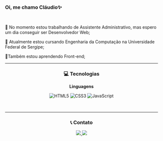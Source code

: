 <div>
  <h3>Oi, me chamo Cláudio✨</h3>
</div>

<br>

<div>

💼 No momento estou trabalhando de Assistente Administrativo, mas espero um dia conseguir ser Desenvolvedor Web;

📘 Atualmente estou cursando Engenharia da Computação na Universidade Federal de Sergipe;

📗Também estou aprendendo Front-end;
</div>

<hr>

<div align="center">
  <h3>💻 Tecnologias</h3>
  
  <b>Linguagens</b>
  
  ![HTML5](https://img.shields.io/badge/html5-%23E34F26.svg?style=for-the-badge&logo=html5&logoColor=white) 
  ![CSS3](https://img.shields.io/badge/css3-%231572B6.svg?style=for-the-badge&logo=css3&logoColor=white) 
  ![JavaScript](https://img.shields.io/badge/javascript-%23323330.svg?style=for-the-badge&logo=javascript&logoColor=%23F7DF1E)
</div>

<br>

<hr>

<div align="center">
  <h3>📞 Contato</h3>
  <a href="https://www.linkedin.com/in/cl%C3%A1udio-santana-99aab526b/" target="_blank">
    <img src="https://img.shields.io/badge/-LinkedIn-%230077B5?style=for-the-badge&logo=linkedin&logoColor=white" target="_blank">
  </a>
  
  <a href="mailto:claudiostn26@gmail.com">
    <img src="https://img.shields.io/badge/Gmail-D14836?style=for-the-badge&logo=gmail&logoColor=white" target="_blank">
  </a>
</div>


